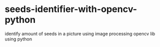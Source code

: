 # seeds-identifier-with-opencv-python
identify amount of seeds in a picture using image processing opencv lib using python

